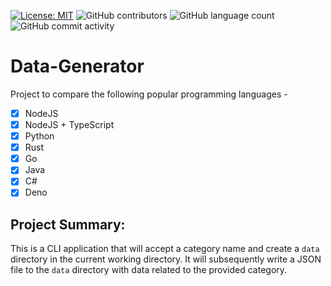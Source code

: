 [![License: MIT](https://img.shields.io/badge/License-MIT-yellow.svg)](https://opensource.org/licenses/MIT) ![GitHub contributors](https://img.shields.io/github/contributors/spiray/lang-showdown.svg) ![GitHub language count](https://img.shields.io/github/languages/count/spiray/data-generator) ![GitHub commit activity](https://img.shields.io/github/commit-activity/m/spiray/lang-showdown.svg)

# Data-Generator

Project to compare the following popular programming languages -

- [x] NodeJS
- [x] NodeJS + TypeScript
- [x] Python
- [x] Rust
- [x] Go
- [x] Java
- [x] C#
- [x] Deno

## Project Summary:

This is a CLI application that will accept a category name and create a `data` directory in the current working directory. It will subsequently write a JSON file to the `data` directory with data related to the provided category.
